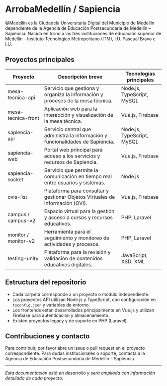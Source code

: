 # ArrobaMedellín / Sapiencia

@Medellín es la Ciudadela Universitaria Digital del Municipio de Medellín dependiente de la Agencia de Educación Postsecundaria de Medellín – Sapiencia. Nacida en torno a las tres instituciones de educación superior de Medellín – Instituto Tecnológico Metropolitano (ITM), I.U. Pascual Bravo e I.U.

## Proyectos principales

| Proyecto             | Descripción breve                                                              | Tecnologías principales    |
| -------------------- | ------------------------------------------------------------------------------ | -------------------------- |
| mesa-tecnica-api     | Servicio que gestiona y organiza la información y procesos de la mesa técnica. | Node.js, TypeScript, MySQL |
| mesa-tecnica-front   | Aplicación web para la interacción y visualización de la mesa técnica.         | Vue.js, Firebase           |
| sapiencia-api        | Servicio central que administra la información y funcionalidades de Sapiencia. | Node.js, TypeScript, MySQL |
| sapiencia-web        | Portal web principal para acceso a los servicios y recursos de Sapiencia.      | Vue.js, Firebase           |
| sapiencia-socket     | Servicio que permite la comunicación en tiempo real entre usuarios y sistemas. | Node.js                    |
| ovis-list            | Plataforma para consultar y gestionar Objetos Virtuales de Información (OVI).  | Vue.js, Firebase           |
| campus / campus-v2   | Espacio virtual para la gestión y acceso a cursos y recursos educativos.       | PHP, Laravel               |
| monitor / monitor-v2 | Herramienta para el seguimiento y monitoreo de actividades y procesos.         | PHP, Laravel               |
| testing-unity        | Plataforma para la revisión y validación de contenidos educativos digitales.   | JavaScript, XSD, XML       |

## Estructura del repositorio

- Cada carpeta corresponde a un proyecto o módulo independiente.
- Los proyectos API utilizan Node.js y TypeScript, con configuración en `tsconfig.json` y variables de entorno.
- Los frontends están desarrollados principalmente en Vue.js y utilizan Firebase para autenticación y almacenamiento.
- Existen proyectos legacy y de soporte en PHP (Laravel).

## Contribuciones y contacto

Para contribuir, por favor abre un issue o pull request en el proyecto correspondiente. Para dudas institucionales o soporte, contacta a la Agencia de Educación Postsecundaria de Medellín – Sapiencia.

---

_Esta documentación está en desarrollo y será ampliada con información detallada de cada proyecto._
